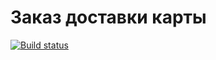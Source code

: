 # Заказ доставки карты
[![Build status](https://ci.appveyor.com/api/projects/status/a0ib3u2l6pdrsjgv?svg=true)](https://ci.appveyor.com/project/PavelPyanykh/aqa-31-hw-4-1-selenide)

